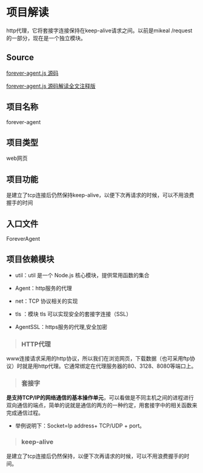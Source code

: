 # 项目解读

http代理，它将套接字连接保持在keep-alive请求之间。以前是mikeal /request的一部分，现在是一个独立模块。

## Source
[forever-agent.js 源码](https://github.com/request/forever-agent/blob/master/index.js)

[forever-agent.js 源码解读全文注释版](https://github.com/yinlinna/forever-agent/blob/master/forever-agent-0.0.1.js)

## 项目名称

forever-agent

## 项目类型

web网页

## 项目功能

是建立了tcp连接后仍然保持keep-alive，以便下次再请求的时候，可以不用浪费握手的时间

## 入口文件

ForeverAgent

## 项目依赖模块

- util：util 是一个 Node.js 核心模块，提供常用函数的集合

- Agent：http服务的代理

- net：TCP 协议相关的实现

- tls ：模块 tls 可以实现安全的套接字连接（SSL）

- AgentSSL：https服务的代理,安全加密

> ### HTTP代理

www连接请求采用的http协议，所以我们在浏览网页，下载数据（也可采用ftp协议）时就是用http代理。它通常绑定在代理服务器的80、3128、8080等端口上。

> ### 套接字

**是支持TCP/IP的网络通信的基本操作单元**，可以看做是不同主机之间的进程进行双向通信的端点，简单的说就是通信的两方的一种约定，用套接字中的相关函数来完成通信过程。
- 举例说明下：Socket=Ip address+ TCP/UDP + port。

> ### keep-alive

是建立了tcp连接后仍然保持，以便下次再请求的时候，可以不用浪费握手的时间。














